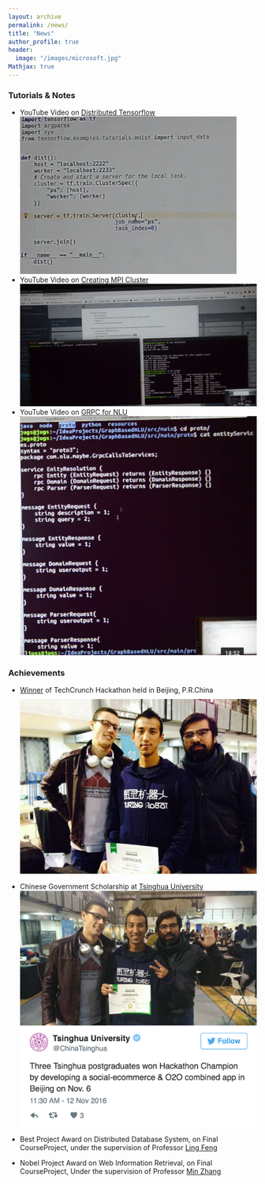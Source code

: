 ```yaml
---
layout: archive
permalink: /news/
title: "News"
author_profile: true
header:
  image: "/images/microsoft.jpg"
Mathjax: true
---
```


### Tutorials & Notes

* YouTube Video on [Distributed Tensorflow](https://youtu.be/lA3GZMuJhhA) [![Distributed Tensorflow](/images/TFDist.png)](https://youtu.be/lA3GZMuJhhA)
* YouTube Video on [Creating MPI Cluster](https://youtu.be/p_zrgZnE4Qg) [![Creating MPI Cluster](/images/MPI.png)](https://youtu.be/p_zrgZnE4Qg)
* YouTube Video on [GRPC for NLU](https://youtu.be/WNkfyTXWGoU) [![GRPC for NLP task](/images/GRPC.png)](https://youtu.be/WNkfyTXWGoU) 

### Achievements

+ [Winner](https://cn.technode.com/post/2016-11-06/techcrunch-bj-2016-hackathon-champion/) of TechCrunch Hackathon held in Beijing, P.R.China
  ![TechCrunch](/images/Techcrunch.png)
  
+ Chinese Government Scholarship at [Tsinghua University](http://ac.cs.tsinghua.edu.cn/)
![Tsinghua Twitter](/images/thu.png)

+ Best Project Award on Distributed Database System, on Final CourseProject, under the supervision 
  of Professor [Ling Feng](https://www.tsinghua.edu.cn/publish/csen/4623/2010/20101224173832153159683/20101224173832153159683_.html)
  
+ Nobel Project Award on Web Information Retrieval, on Final CourseProject, Under the supervision 
  of Professor [Min Zhang](https://www.tsinghua.edu.cn/publish/csen/4623/2010/20101225000513474413381/20101225000513474413381_.html)
  